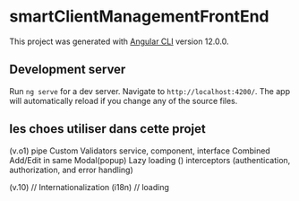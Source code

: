 # smartClientManagementFrontEnd

This project was generated with [Angular CLI](https://github.com/angular/angular-cli) version 12.0.0.

## Development server

Run `ng serve` for a dev server. Navigate to `http://localhost:4200/`. The app will automatically reload if you change any of the source files.

## les choes utiliser dans cette projet
(v.o1)
pipe
Custom Validators 
service, component, interface
Combined Add/Edit in same Modal(popup)
Lazy loading ()
interceptors (authentication, authorization, and error handling)

(v.10)
// Internationalization (i18n)
// loading
